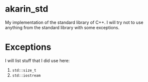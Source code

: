 # akarin_std
My implementation of the standard library of C++.
I will try not to use anything from the standard library with some exceptions.

# Exceptions

I will list stuff that I did use here:

1. `std::size_t`
2. `std::iostream`
